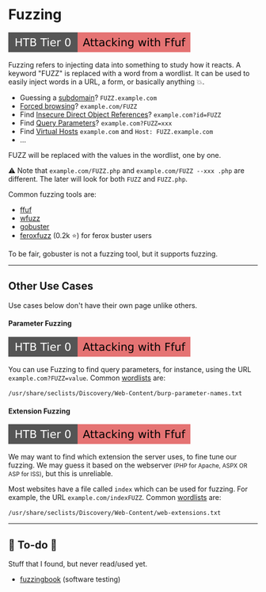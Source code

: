 # Fuzzing

[![attacking_with_ffuf](../../../_badges/htb/attacking_with_ffuf.svg)](https://academy.hackthebox.com/course/preview/attacking-web-applications-with-ffuf)

<div class="row row-cols-lg-2"><div>

Fuzzing refers to injecting data into something to study how it reacts. A keyword "FUZZ" is replaced with a word from a wordlist. It can be used to easily inject words in a URL, a form, or basically anything 💥.

* Guessing a [subdomain](/cybersecurity/red-team/s2.discovery/techniques/subdomains.md)? `FUZZ.example.com`
* [Forced browsing](/cybersecurity/red-team/s2.discovery/techniques/forced_browsing.md)? `example.com/FUZZ`
* Find [Insecure Direct Object References](/cybersecurity/red-team/s2.discovery/techniques/idor.md)? `example.com?id=FUZZ`
* Find [Query Parameters](#parameter-fuzzing)? `example.com?FUZZ=xxx`
* Find [Virtual Hosts](/cybersecurity/red-team/s2.discovery/techniques/vhosts.md) `example.com` and `Host: FUZZ.example.com`
* ...

FUZZ will be replaced with the values in the wordlist, one by one.
</div><div>

⚠️ Note that `example.com/FUZZ.php` and `example.com/FUZZ --xxx .php` are different. The later will look for both `FUZZ` and `FUZZ.php`.

Common fuzzing tools are:

* [ffuf](/cybersecurity/red-team/tools/enumeration/web/ffuf.md)
* [wfuzz](/cybersecurity/red-team/tools/enumeration/web/wfuzz.md)
* [gobuster](/cybersecurity/red-team/tools/enumeration/web/gobuster.md#fuzzing)
* [feroxfuzz](https://github.com/epi052/feroxfuzz/) (0.2k ⭐) for ferox buster users

To be fair, gobuster is not a fuzzing tool, but it supports fuzzing.
</div></div>

<hr class="sep-both">

## Other Use Cases

<div class="row row-cols-lg-2"><div>

Use cases below don't have their own page unlike others. 

#### Parameter Fuzzing

[![attacking_with_ffuf](../../../_badges/htb/attacking_with_ffuf.svg)](https://academy.hackthebox.com/course/preview/attacking-web-applications-with-ffuf)

You can use Fuzzing to find query parameters, for instance, using the URL ``example.com?FUZZ=value``. Common [wordlists](/cybersecurity/red-team/_knowledge/topics/wordlists.md) are:

```text!
/usr/share/seclists/Discovery/Web-Content/burp-parameter-names.txt
```
</div><div>

#### Extension Fuzzing

[![attacking_with_ffuf](../../../_badges/htb/attacking_with_ffuf.svg)](https://academy.hackthebox.com/course/preview/attacking-web-applications-with-ffuf)

We may want to find which extension the server uses, to fine tune our fuzzing. We may guess it based on the webserver <small>(PHP for Apache, ASPX OR ASP for ISS)</small>, but this is unreliable.

Most websites have a file called `index` which can be used for fuzzing. For example, the URL `example.com/indexFUZZ`. Common [wordlists](/cybersecurity/red-team/_knowledge/topics/wordlists.md) are:

```text!
/usr/share/seclists/Discovery/Web-Content/web-extensions.txt
```
</div></div>

<hr class="sep-both">

## 👻 To-do 👻

Stuff that I found, but never read/used yet.

<div class="row row-cols-lg-2"><div>

* [fuzzingbook](https://www.fuzzingbook.org/) (software testing)
</div><div>
</div></div>